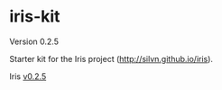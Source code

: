 iris-kit
========
Version 0.2.5

Starter kit for the Iris project (http://silvn.github.io/iris).

Iris [v0.2.5](https://github.com/gingi/iris/releases/tag/0.2.5)